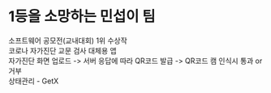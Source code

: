 # 1등을 소망하는 민섭이 팀

소프트웨어 공모전(교내대회) 1위 수상작</br>
코로나 자가진단 교문 검사 대체용 앱</br>
자가진단 화면 업로드 -> 서버 응답에 따라 QR코드 발급 -> QR코드 캠 인식시 통과 or 거부
</br>
상태관리 - GetX
